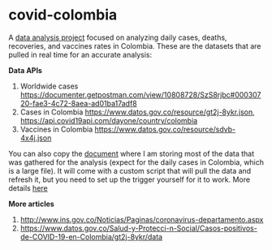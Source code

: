 # covid-colombia

A [data analysis project](https://datastudio.google.com/reporting/55d7d59d-f970-496f-b64d-2561132c9e4f/page/yHXCC) focused on analyzing daily cases, deaths, recoveries, and vaccines rates in Colombia. These are the datasets that are pulled in real time for an accurate analysis:

**Data APIs**

1. Worldwide cases https://documenter.getpostman.com/view/10808728/SzS8rjbc#00030720-fae3-4c72-8aea-ad01ba17adf8
2. Cases in Colombia https://www.datos.gov.co/resource/gt2j-8ykr.json, https://api.covid19api.com/dayone/country/colombia
3. Vaccines in Colombia https://www.datos.gov.co/resource/sdvb-4x4j.json


You can also copy the [document](https://docs.google.com/spreadsheets/d/1QmFRCuoxrB59-I3N7c-JMt28WWcALhCk8xEXWl_u_5s/edit?usp=sharing) where I am storing most of the data that was gathered for the analysis (expect for the daily cases in Colombia, which is a large file). It will come with a custom script that will pull the data and refresh it, but you need to set up the trigger yourself for it to work. More details [here](https://www.youtube.com/watch?v=Tvg3bDXUo8A)



**More articles**
1. http://www.ins.gov.co/Noticias/Paginas/coronavirus-departamento.aspx
2. https://www.datos.gov.co/Salud-y-Protecci-n-Social/Casos-positivos-de-COVID-19-en-Colombia/gt2j-8ykr/data
